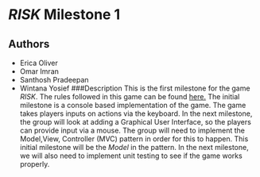 # *RISK* Milestone 1
## Authors
- Erica Oliver
- Omar Imran 
- Santhosh Pradeepan 
- Wintana Yosief
 ###Description 
This is the first milestone for the game *RISK*. The rules followed in this game can be found [here.](https://en.wikipedia.org/wiki/Risk_(game))
 The initial 
milestone is a console based implementation of the game. The game takes players 
inputs on actions via the keyboard. In the next milestone, the
group will look at adding a Graphical User Interface, so the players can provide
input via a mouse. The group will need to implement the Model,View, Controller (MVC) 
pattern in order for this to happen. This initial milestone will be the *Model* in the pattern.
In the next milestone, we will also need to implement unit testing to see if the game works properly. 
